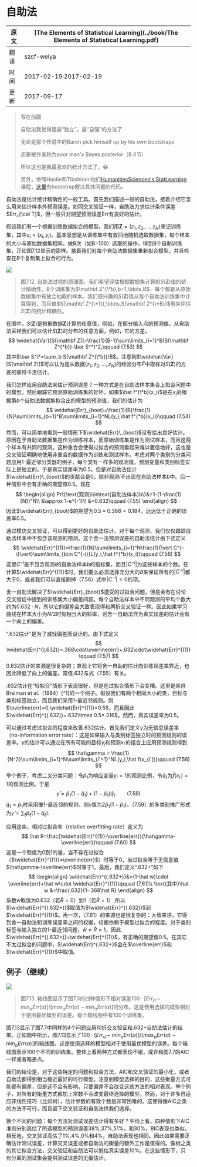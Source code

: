 # 自助法

| 原文   | [The Elements of Statistical Learning](../book/The Elements of Statistical Learning.pdf) |
| ---- | ---------------------------------------- |
| 翻译   | szcf-weiya                               |
| 时间   | 2017-02-19:2017-02-19                    |
| 更新   | 2017-09-17|

> 写在前面
>
> 自助法我觉得是最“独立”，最“自强”的方法了
>
> 无论是那个传说中的Baron pick himself up by his own bootstraps
>
> 还是被作者称为poor man's Bayes posterior（8.4节）
>
> 所以这也是我最喜欢的统计方法了。:grinning:
>
> 另外，参照Hastie和Tibshirani他们[HumanitiesSciences's StatLearning](https://lagunita.stanford.edu/courses/HumanitiesSciences/StatLearning/Winter2016/info)课程，[这里](https://github.com/szcf-weiya/ESL-CN/tree/master/code/Resampling)有bootstrap解决具体问题的代码。

自助法是估计统计精确性的一般工具。首先我们描述一般的自助法，接着介绍它怎么用来估计样本外预测误差。如同交叉验证一样，自助法力求估计条件误差$Err_{\cal T}$，但一般只对期望预测误差Err有良好的估计。

假设我们有一个根据训练数据拟合的模型。我们用$\mathbf Z=(z_1,z_2,\ldots,z_N)$来记训练集，其中$z_i=(x_i,y_i)$。基本思想是从训练集中有放回地随机选取数据集，每个样本的大小与原始数据集相同。做B次（如B=100）选取的操作，得到B个自助训练集，正如图7.12显示的那样。接着我们对每个自助法数据集重新拟合模型，并且检查在$B$个复制集上拟合的行为。

![](../img/07/fig7.12.png)

> 图7.12. 自助法过程的原理图。我们希望评估根据数据集计算的$S(\mathbf Z)$值的统计精确性。B个训练集为$\mathbf Z^{\*b},b=1,\ldots,B$，每个都是从原始数据集中有放会抽取的样本。我们感兴趣的$S(\mathbf Z)$值从每个自助法训练集中计算得到，而且值$S(\mathbf Z^{\*1}),\ldots,S(\mathbf Z^{\*B})$用来评估$S(\mathbf Z)$的统计精确性。

在图中，$S(\mathbf Z)$是根据数据$\mathbf Z$计算的任意值，例如，在部分输入点的预测值。从自助法采样我们可以估计$S(\mathbf Z)$的分布的任意方面，例如，它的方差，
$$
\widehat{Var}[S(\mathbf Z)]=\frac{1}{B-1}\sum\limits_{i=1}^B(S(\mathbf Z^{*b})-\bar S^*)^2,\qquad (7.53)
$$
其中$\bar S^\*=\sum_b S(\mathbf Z^{\*b})/B$。注意到$\widehat{Var}[S(\mathbf Z)]$可以认为是从数据$(z_1,z_2,\ldots,z_N)$的经验分布$\hat F$中取样对$S(\mathbf Z)$的方差的蒙特卡洛估计。

我们怎样应用自助法来估计预测误差？一种方式是在自助法样本集合上拟合问题中的模型，然后跟踪它预测原始训练集的好坏。如果$\hat f^{\*b}(x_i)$是在$x_i$处根据第$b$个自助法数据集拟合出的模型的预测值，我们的估计为
$$
\widehat{Err}_{boot}=\frac{1}{B}\frac{1}{N}\sum\limits_{b=1}^B\sum\limits_{i=1}^NL(y_i,\hat f^{*b}(x_i))\qquad (7.54)
$$
然而，可以简单地看到一般情形下$\widehat{Err}\_{boot}$没有给出良好估计。原因在于自助法数据集是作为训练样本，而原始训练集是作为测试样本，而且这两个样本有共同的观测。这种重合会使得过拟合的预测看起来难以置信地好，这也是交叉验证明确地使用非重合的数据作为训练和测试样本。考虑对两个类别的分类问题应用1-最近邻分类器的例子，每个类有一样多的观测值，预测变量和类别标签实际上是独立的。于是真实误差率为0.5。但是对自助法估计$\widehat{Err}\_{boot}$的贡献会是0，除非观测$i$不出现在自助法样本$b$中。后一种情形中会有正确的期望值0.5。现在
$$
\begin{align}
Pr\{\text{观测}i\in\text{自助法样本}b\}&=1-(1-\frac{1}{N})^N\\
&\approx 1-e^{-1}\\
&=0.632\qquad (7.55)
\end{align}
$$
因此$\widehat{Err}_{boot}$的期望为$0.5\times 0.368=0.184$，远远低于正确的误差率0.5。

通过模仿交叉验证，可以得到更好的自助法估计。对于每个观测，我们仅仅跟踪自助法样本中不包含该观测的预测。这个舍一法预测误差的自助法估计由下式定义
$$
\widehat{Err}^{(1)}=\frac{1}{N}\sum\limits_{i=1}^N\frac{1}{\vert C^{-i}\vert}\sum\limits_{b\in C^{-i}}L(y_i,\hat f^{*b}(x_i))\qquad (7.56)
$$
这里$C^{-i}$是不包含观测$i$的自助法样本$b$的指标集，而且$\vert C^{-i}\vert$为这些样本的个数。在计算$\widehat{Err}^{(1)}$时，我们要么必须选择充分大的$B$来保证所有的$\vert C^{-i}\vert$都大于0，或者我们可以直接删掉（7.56）式中$\vert C^{-i}\vert=0$的项。

舍一自助法解决了$\widehat{Err}_{boot}$遭受的过拟合问题，但是会有在讨论交叉验证中提到的训练集大小偏差问题。每个自助法样本中不同观测的平均个数大约为$0.632\cdot N$，所以它的偏差会大致表现得和两折交叉验证一样。因此如果学习曲线在样本大小为$N/2$时有相当大的斜率，则舍一自助法作为真实误差的估计会有一个向上的偏差。

“.632估计”是为了减轻偏差而设计的。由下式定义
$$
\widehat{Err}^{(.632)}=.368\cdot\overline{err}+.632\cdot\widehat{Err}^{(1)}\qquad (7.57)
$$
0.632估计的来源是很复杂的；直观上它将舍一自助的估计向训练误差率靠近，也因此降低了向上的偏差。常值.632与式（7.55）有关。

.632估计在“轻拟合”情形下表现很好，但是在过拟合情形下会变糟。这里是来自Breiman et al.（1984）[^1]的一个例子。假设我们有两个相同大小的类，目标与类别标签独立，而且我们采用1-最近邻规则。则$\overline{err}=0,\widehat{Err}^{(1)}=0.5$，而且因此$\widehat{Err}^{(.632)}=.632\times 0.5=.316$。然而，真实误差率为0.5。

可以通过考虑过拟合的程度来改善.632估计。首先我们定义$\gamma$为无信息误差率（no-information error rate）：这是如果输入与类别标签独立时的预测规则的误差率。$\gamma$的估计可以通过在所有可能的目标$y_i$和预测$x_{i'}$的组合上应用预测规则得到
$$
\hat\gamma = \frac{1}{N^2}\sum\limits_{i=1}^N\sum\limits_{i'=1}^NL(y_i,\hat f(x_{i'}))\qquad (7.58)
$$
举个例子，考虑二叉分类问题：令$\hat p_1$为响应变量$y_i=1$的观测比例，令$\hat q_1$为$\hat f(x_{i'})=1$的观测比例。于是
$$
\hat\gamma = \hat p_1(1-\hat q_1)+(1-\hat p_1)\hat q_1\qquad (7.59)
$$
$\hat q_1=\hat p_1$时采用像1-最近邻的规则，则$\hat \gamma$值为$2\hat p_1(1-\hat p_1)$。（7.59）的多类别推广形式为$\hat \gamma=\sum_\ell \hat p_\ell(1-\hat q_\ell)$.

应用这些，相对过拟合率（relative overfitting rate）定义为
$$
\hat R=\frac{\widehat{Err}^{(1)}-\overline{err}}{\hat\gamma-\overline{err}}\qquad (7.60)
$$
这是一个取值为0到1的量，当不存在过拟合（$\widehat{Err}^{(1)}=\overline{err}$）时等于0，当过拟合等于无信息值$\hat\gamma-\overline{err}$时等于1。最后，我们定义“.632+”如下
$$
\begin{align}
\widehat{Err}^{(.632+)}&=(1-\hat w)\cdot \overline{err}+\hat w\cdot \widehat{Err}^{(1)}\qquad (7.61)\\
\text{其中}\hat w &=\frac{.632}{1-.368\hat R}
\end{align}
$$
系数$w$取值为0.632（若$\hat R=0$）到1（若$\hat R=1$）,所以$\widehat{Err}^{(.632+)}$取值为$\widehat{Err}^{(.632)}$到$\widehat{Err}^{(1)}$。再一次，（7.61）的来源也是很复杂的：大致来讲，它得到舍一自助法和训练误差率之间的权衡，权衡依赖于模型过拟合的程度。对于类别标签与输入独立的1-最近邻问题，$\hat w=\hat R=1$，因此$\widehat{Err}^{(.632+)}=\widehat{Err}^{(1)}$，有正确的期望值0.5。在其它不太过拟合的问题中，$\widehat{Err}^{.632+}$会在$\overline{err}$和$\widehat{Err}^{(1)}$中取值。

## 例子（继续）

![](../img/07/fig7.13.png)

> 图7.13. 箱线图显示了图7.3的四种情形下相对误差$100\cdot [Err_{\hat \alpha}-min_\alpha Err(\alpha)]/[max_\alpha Err(\alpha)-min_\alpha Err(\alpha)]$的分布。这是使用选择的模型相对于使用最优模型的误差。每个箱线图中有100个训练集。

图7.13显示了图7.7中同样的4个问题应用10折交叉验证和.632+自助法估计的结果。正如图中所示，图7.13显示了$100\cdot [Err_{\hat \alpha}-min_\alpha Err(\alpha)]/[max_\alpha Err(\alpha)-min_\alpha Err(\alpha)]$的箱线图，这是使用选择的模型相对于使用最优模型的误差。每个箱线图表示100个不同的训练集。整体上看两种方式都表现不错，或许和图7.7的AIC一样或者略差点。

我们的结论是，对于这些特定的问题和拟合方法，AIC和交叉验证的最小化，或者自助法都得到相当接近最好的可行模型。注意到模型选择的目的，这些衡量方式可能都有偏差，但是这不会有影响，只要偏差不会改变这些方法的相对表现。举个例子，对所有的衡量方式都加上常数不会改变最终选择的模型。然而，对于许多自适应非线性技巧（比如树），估计参数的有效个数是非常困难的。这使得像AIC之类的方法不可行，而且留下交叉验证和自助法供我们选择。

换个不同的问题：每个方法对测试误差估计得有多好？平均上看，四种情形下AIC准则分别高估了所选模型的预测误差38%,37%,51%，和30%，BIC表现也类似。相反地，交叉验证高估了1%,4%,0%和4%，自助法表现也相同。因此如果需要正确估计测试误差，计算交叉误差或者自助法的衡量的额外工作是值得的。像树之类的其它拟合方法，交叉验证和自助法可以低估真实误差10%。在这些情形下，只有分离的测试集会提供测试误差的无偏估计。
